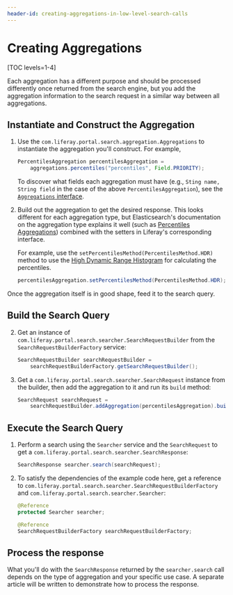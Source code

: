 ```yaml
---
header-id: creating-aggregations-in-low-level-search-calls
---
```


# Creating Aggregations

[TOC levels=1-4]

Each aggregation has a different purpose and should be processed differently
once returned from the search engine, but you add the aggregation
information to the search request in a similar way between all aggregations.

## Instantiate and Construct the Aggregation

1.  Use the `com.liferay.portal.search.aggregation.Aggregations` to instantiate
    the aggregation you'll construct. For example,

    ```java
    PercentilesAggregation percentilesAggregation =
        aggregations.percentiles("percentiles", Field.PRIORITY);
    ```

    To discover what fields each aggregation must have (e.g., `Sting name,
    String field` in the case of the above `PercentilesAggregation`), see the
    [`Aggregations` interface](https://github.com/liferay/liferay-portal/blob/7.2.0-ga1/modules/apps/portal-search/portal-search-api/src/main/java/com/liferay/portal/search/aggregation/Aggregations.java).

2.  Build out the aggregation to get the desired response. This looks
    different for each aggregation type, but Elasticsearch's documentation on the aggregation
    type explains it well (such as 
    [Percentiles Aggregations](https://www.elastic.co/guide/en/elasticsearch/reference/6.5/search-aggregations-metrics-percentile-aggregation.html))
    combined with the setters in Liferay's corresponding interface.

    For example, use the `setPercentilesMethod(PercentilesMethod.HDR)` method to
    use the 
    [High Dynamic Range Histogram](https://www.elastic.co/guide/en/elasticsearch/reference/6.5/search-aggregations-metrics-percentile-aggregation.html#_hdr_histogram)
    for calculating the percentiles.

    ```java
    percentilesAggregation.setPercentilesMethod(PercentilesMethod.HDR);
    ```

Once the aggregation itself is in good shape, feed it to the search query.

## Build the Search Query

2.  Get an instance of `com.liferay.portal.search.searcher.SearchRequestBuilder`
    from the `SearchRequestBuilderFactory` service:

    ```java
    SearchRequestBuilder searchRequestBuilder = 
        searchRequestBuilderFactory.getSearchRequestBuilder();
    ```

3.  Get a `com.liferay.portal.search.searcher.SearchRequest` instance from the
    builder, then add the aggregation to it and run its `build` method:

    ```java
    SearchRequest searchRequest =
        searchRequestBuilder.addAggregation(percentilesAggregation).build();
    ```

## Execute the Search Query

1.  Perform a search using the `Searcher` service and the `SearchRequest` to get
    a `com.liferay.portal.search.searcher.SearchResponse`:

    ```java
    SearchResponse searcher.search(searchRequest);
    ```

2.  To satisfy the dependencies of the example code here, get a reference to
    `com.liferay.portal.search.searcher.SearchRequestBuilderFactory` and
    `com.liferay.portal.search.searcher.Searcher`:

    ```java
    @Reference
    protected Searcher searcher;

    @Reference
    SearchRequestBuilderFactory searchRequestBuilderFactory;
    ```

## Process the response

What you'll do with the `SearchResponse` returned by the `searcher.search` call
depends on the type of aggregation and your specific use case. A separate
article will be written to demonstrate how to process the response.
